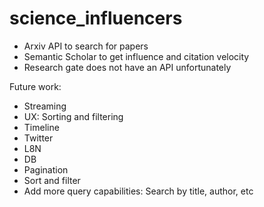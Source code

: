 # science_influencers

* Arxiv API to search for papers
* Semantic Scholar to get influence and citation velocity
* Research gate does not have an API unfortunately

Future work:

 * Streaming
 * UX: Sorting and filtering
 * Timeline 
 * Twitter
 * L8N
 * DB
 * Pagination
 * Sort and filter
 * Add more query capabilities: Search by title, author, etc

 